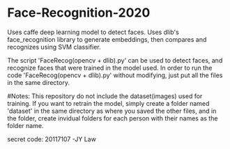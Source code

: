 # Face-Recognition-2020
Uses caffe deep learning model to detect faces. 
Uses dlib's face_recognition library to generate embeddings, then compares and recognizes using SVM classifier.

The script 'FaceRecog(opencv + dlib).py' can be used to detect faces, and recognize faces that were trained in the model used.
In order to run the code 'FaceRecog(opencv + dlib).py' without modifying, just put all the files in the same directory.

#Notes: This repository do not include the dataset(images) used for training. If you want to retrain the model, simply create a folder named 'dataset' in the same directory as where you saved the other files, and in the folder, create invidual folders for each person with their names as the folder name.

secret code: 20117107
-JY Law
